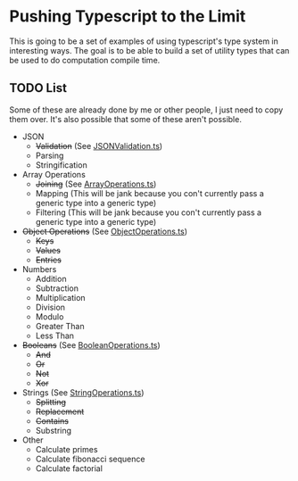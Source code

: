 # Pushing Typescript to the Limit
This is going to be a set of examples of using typescript's type system in interesting ways. The goal is to be able to build a set of utility types that can be used to do computation compile time.
## TODO List
Some of these are already done by me or other people, I just need to copy them over. It's also possible that some of these aren't possible.
* JSON
    * ~~Validation~~ (See [JSONValidation.ts](JSONValidation.ts))
    * Parsing
    * Stringification
* Array Operations
    * ~~Joining~~ (See [ArrayOperations.ts](ArrayOperations.ts))
    * Mapping (This will be jank because you con't currently pass a generic type into a generic type)
    * Filtering (This will be jank because you con't currently pass a generic type into a generic type)
* ~~Object Operations~~ (See [ObjectOperations.ts](ObjectOperations.ts))
    * ~~Keys~~
    * ~~Values~~
    * ~~Entries~~
* Numbers
    * Addition
    * Subtraction
    * Multiplication
    * Division
    * Modulo
    * Greater Than
    * Less Than
* ~~Booleans~~ (See [BooleanOperations.ts](BooleanOperations.ts))
    * ~~And~~
    * ~~Or~~
    * ~~Not~~
    * ~~Xor~~
* Strings (See [StringOperations.ts](StringOperations.ts))
    * ~~Splitting~~
    * ~~Replacement~~ 
    * ~~Contains~~
    * Substring
* Other
    * Calculate primes
    * Calculate fibonacci sequence
    * Calculate factorial



